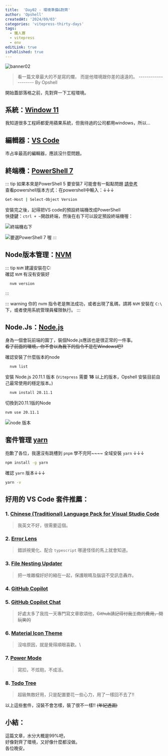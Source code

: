 ```yaml
---
title:  'Day02 - 環境準備&對齊'
author: 'Opshell'
createdAt: '2024/09/03'
categories: 'vitepress-thirty-days'
tags:
  - 鐵人賽
  - vitepress
  - env
editLink: true
isPublished: true
---
```


![banner02](https://ithelp.ithome.com.tw/upload/images/20240903/20109918kYKzX3th25.png)
> 看一篇文章最大的不是寫的爛，
> 而是他環境跟你差的遠遠的。
> -------------------- By Opshell

開始蓋部落格之前，先對齊一下工程環境。

## 系統：[Window 11](https://www.microsoft.com/zh-tw/software-download/windows11)
我知道很多工程師都愛用蘋果系統，但我待過的公司都用windows，所以...

## 編輯器：[VS Code](https://code.visualstudio.com/)
市占率最高的編輯器，應該沒什麼問題。

## 終端機：[PowerShell 7](https://docs.microsoft.com/zh-tw/powershell/scripting/install/installing-powershell-on-windows?view=powershell-7.2)
::: tip
  如果本來是PowerShell 5 要安裝7 可能會有一點點問題 [請參考](https://docs.microsoft.com/zh-tw/powershell/scripting/whats-new/migrating-from-windows-powershell-51-to-powershell-7?view=powershell-7.2)<br />
  查看powershell版本方式：在powershell中輸入：↓↓↓

  ```sh
  Get-Host | Select-Object Version
  ```
  安裝完之後，記得把VS code的預設終端機改成PowerShell <br />
  快捷鍵：`ctrl + ~`開啟終端，然後在右下可以設定預設終端機喔：

  ![終端機右下](https://ithelp.ithome.com.tw/upload/images/20220902/20109918JMnbcVDkih.png)

  ![要選PowerShell 7 喔](https://ithelp.ithome.com.tw/upload/images/20220902/20109918wzqmchpUJ1.png)
:::

## Node版本管理：[NVM](https://github.com/coreybutler/nvm-windows)
::: tip
  `NVM` 建議安裝在C:\
  確認 `NVM` 有沒有安裝好
  ```sh
    nvm version
  ```
:::

::: warning
  你的 nvm 指令老是無法成功，或者出現了亂碼，請將 `NVM` 安裝在 `C:\` 下，或者使用系統管理員權限執行。
:::

## Node.Js：[Node.js](https://nodejs.org/zh-tw/)
身為一個會玩前端的園丁，裝個Node.js應該也是很正常的一件事。<br />
~~看了前面的環境，你不會以為我下的指令不是在Windows吧?~~<br />

確認安裝了什麼版本的node
```sh
  nvm list
```

安裝 Node.js 20.11.1 版本 (`Vitepress` 需要 **18** 以上的版本，Opshell 安裝目前自己最常使用的穩定版本。)
```sh
  nvm install 20.11.1
```

切換到20.11.1版的Node
```sh
nvm use 20.11.1
```
![node 版本](https://ithelp.ithome.com.tw/upload/images/20220902/20109918ZmCyzv0gIl.png)

## 套件管理 [yarn](https://ithelp.ithome.com.tw/articles/10191745)
抱歉了各位，我還沒有跳槽到 `pnpm` 學不完阿~~~~
全域安裝 `yarn` ↓↓↓
```sh
npm install -g yarn
```

確認 `yarn` 版本↓↓↓
```sh
yarn -v
```

## 好用的 VS Code 套件推薦：
### 1. [Chinese (Traditional) Language Pack for Visual Studio Code](https://marketplace.visualstudio.com/items?itemName=MS-CEINTL.vscode-language-pack-zh-hant)
> 我英文不好，很需要這個。
### 2. [Error Lens](https://marketplace.visualstudio.com/items?itemName=usernamehw.errorlens)
> 錯誤視覺化、配合 `typescript` 哪邊怪怪的馬上就會知道。
### 3. [File Nesting Updater](https://marketplace.visualstudio.com/items?itemName=antfu.file-nesting)
> 把一堆雜檔好好的縮在一起，保護眼睛及腦袋不受訊息轟炸。
### 4. [GitHub Copilot](https://marketplace.visualstudio.com/items?itemName=GitHub.copilot)
### 5. [GitHub Copilot Chat](https://marketplace.visualstudio.com/items?itemName=GitHub.copilot-chat)
> 好處太多了我找一天專門寫文章歌頌他，~~Github請記得付我工商的費用，開玩笑的~~
### 6. [Material Icon Theme](https://marketplace.visualstudio.com/items?itemName=PKief.material-icon-theme)
> 沒啥原因，就是覺得順眼喜歡。\
### 7. [Power Mode](https://marketplace.visualstudio.com/items?itemName=hoovercj.vscode-power-mode)
> 寫扣，不炫砲，不成活。
### 8. [Todo Tree](https://marketplace.visualstudio.com/items?itemName=Gruntfuggly.todo-tree)
> 超級無敵好用，只是配置要花一些心力，用了一樣回不去了!!

以上這些套件，沒裝不會怎樣，裝了很不一樣!! ~~(年紀透漏)~~

## 小結：
這篇文章，水分大概是99%吧，<br />
好像對齊了環境，又好像什麼都沒做。<br />
各位晚安。
